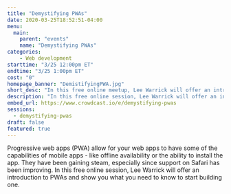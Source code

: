 ```yaml
---
title: "Demystifying PWAs"
date: 2020-03-25T18:52:51-04:00
menu:
  main:
    parent: "events"
    name: "Demystifying PWAs"
categories:
    - Web development
starttime: "3/25 12:00pm ET"
endtime: "3/25 1:00pm ET"
cost: "0"
homepage_banner: "DemistifyingPWA.jpg"
short_desc: "In this free online meetup, Lee Warrick will offer an introduction to PWAs and show you what you need to know to start building one."
description: "In this free online session, Lee Warrick will offer an introduction to PWAs and show you what you need to know to start building one."
embed_url: https://www.crowdcast.io/e/demystifying-pwas
sessions:
  - demystifying-pwas
draft: false
featured: true
---
```


Progressive web apps (PWA) allow for your web apps to have some of the capabilities of mobile apps - like offline availability or the ability to install the app. They have been gaining steam, especially since support on Safari has been improving. In this free online session, Lee Warrick will offer an introduction to PWAs and show you what you need to know to start building one.